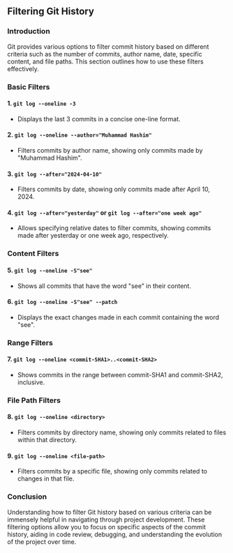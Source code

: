 ## Filtering Git History

### Introduction
Git provides various options to filter commit history based on different criteria such as the number of commits, author name, date, specific content, and file paths. This section outlines how to use these filters effectively.

### Basic Filters

#### 1. `git log --oneline -3`
- Displays the last 3 commits in a concise one-line format.
  
#### 2. `git log --oneline --author="Muhammad Hashim"`
- Filters commits by author name, showing only commits made by "Muhammad Hashim".

#### 3. `git log --after="2024-04-10"`
- Filters commits by date, showing only commits made after April 10, 2024.

#### 4. `git log --after="yesterday"` or `git log --after="one week ago"`
- Allows specifying relative dates to filter commits, showing commits made after yesterday or one week ago, respectively.

### Content Filters

#### 5. `git log --oneline -S"see"`
- Shows all commits that have the word "see" in their content.

#### 6. `git log --oneline -S"see" --patch`
- Displays the exact changes made in each commit containing the word "see".

### Range Filters

#### 7. `git log --oneline <commit-SHA1>..<commit-SHA2>`
- Shows commits in the range between commit-SHA1 and commit-SHA2, inclusive.

### File Path Filters

#### 8. `git log --oneline <directory>`
- Filters commits by directory name, showing only commits related to files within that directory.

#### 9. `git log --oneline <file-path>`
- Filters commits by a specific file, showing only commits related to changes in that file.

### Conclusion
Understanding how to filter Git history based on various criteria can be immensely helpful in navigating through project development. These filtering options allow you to focus on specific aspects of the commit history, aiding in code review, debugging, and understanding the evolution of the project over time.